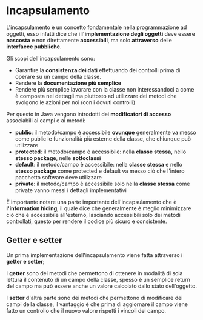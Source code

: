 ﻿# Incapsulamento

L'incapsulamento è un concetto fondamentale nella programmazione ad oggetti, esso infatti dice che i **l'implementazione degli oggetti** deve essere **nascosta** e non direttamente **accessibili**, ma solo **attraverso** delle **interfacce pubbliche**.

Gli scopi dell'incapsulamento sono:
- Garantire la **consistenza dei dati** effettuando dei controlli prima di operare su un campo della classe.
- Rendere la **documentazione più semplice**
- Rendere più semplice lavorare con la classe non interessandoci a come è composta nei dettagli ma piuttosto ad utilizzare dei metodi che svolgono le azioni per noi (con i dovuti controlli)

Per questo in Java vengono introdotti dei **modificatori di accesso** associabili ai campi e ai metodi:
- **public**: il metodo/campo è accessibile **ovunque**
	generalmente va messo come public le funzionalità più esterne della classe, che chiunque può utilizzare
- **protected**: il metodo/campo è accessibile: nella **classe stessa**, nello **stesso package**, nelle **sottoclassi**
- **default**: il metodo/campo è accessibile: nella **classe stessa** e nello **stesso package**
	come protected e default va messo ciò che l'intero pacchetto software deve utilizzare
- **private**: il metodo/campo è accessibile solo nella **classe stessa**
	come private vanno messi i dettagli implementativi

È importante notare una parte importante dell'incapsulamento che è **l'information hiding**, il quale dice che generalmente è meglio minimizzare ciò che è accessibile all'esterno, lasciando accessibili solo dei metodi controllati, questo per rendere il codice più sicuro e consistente.

## Getter e setter

Un prima implementazione dell'incapsulamento viene fatta attraverso i **getter e setter**;

I **getter** sono dei metodi che permettono di ottenere in modalità di sola lettura il contenuto di un campo della classe, spesso è un semplice return del campo ma può essere anche un valore calcolato dallo stato dell'oggetto.

I **setter** d'altra parte sono dei metodi che permettono di modificare dei campi della classe, il vantaggio è che prima di aggiornare il campo viene fatto un controllo che il nuovo valore rispetti i vincoli del campo.
